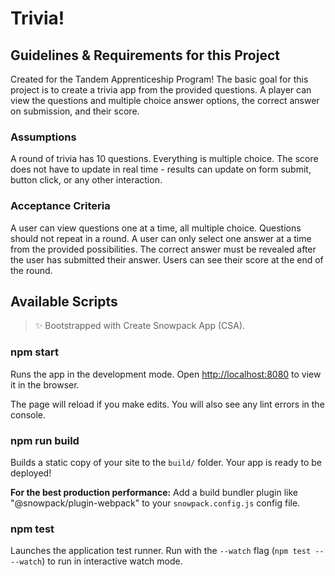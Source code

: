 # Trivia!

## Guidelines & Requirements for this Project

Created for the Tandem Apprenticeship Program! The basic goal for this project is to create a trivia app from the provided questions. A player can view the questions and multiple choice answer options, the correct answer on submission, and their score.

### Assumptions

A round of trivia has 10 questions. Everything is multiple choice. The score does not have to update in real time - results can update on form submit, button click, or any other interaction.

### Acceptance Criteria

A user can view questions one at a time, all multiple choice. Questions should not repeat in a round. A user can only select one answer at a time from the provided possibilities. The correct answer must be revealed after the user has submitted their answer. Users can see their score at the end of the round.

## Available Scripts

> ✨ Bootstrapped with Create Snowpack App (CSA).

### npm start

Runs the app in the development mode.
Open <http://localhost:8080> to view it in the browser.

The page will reload if you make edits.
You will also see any lint errors in the console.

### npm run build

Builds a static copy of your site to the `build/` folder.
Your app is ready to be deployed!

**For the best production performance:** Add a build bundler plugin like "@snowpack/plugin-webpack" to your `snowpack.config.js` config file.

### npm test

Launches the application test runner.
Run with the `--watch` flag (`npm test -- --watch`) to run in interactive watch mode.
